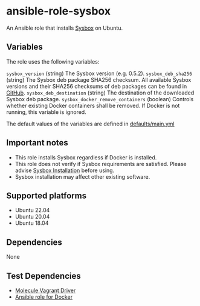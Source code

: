 # ansible-role-sysbox

An Ansible role that installs [Sysbox](https://github.com/nestybox/sysbox)
on Ubuntu.

## Variables

The role uses the following variables:

`sysbox_version` (string) The Sysbox version (e.g. 0.5.2).
`sysbox_deb_sha256` (string) The Sysbox deb package SHA256 checksum.
All available Sysbox versions and their SHA256 checksums of deb packages can be found in
[GitHub](https://github.com/nestybox/sysbox/releases).
`sysbox_deb_destination` (string) The destination of the downloaded Sysbox deb package.
`sysbox_docker_remove_containers` (boolean) Controls whether existing Docker containers shall be removed.
If Docker is not running, this variable is ignored.

The default values of the variables are defined in [defaults/main.yml](./defaults/main.yml)

## Important notes

- This role installs Sysbox regardless if Docker is installed.
- This role does not verify if Sysbox requirements are satisfied.
  Please advise [Sysbox Installation](https://github.com/nestybox/sysbox#installation) before using.
- Sysbox installation may affect other existing software.

## Supported platforms

- Ubuntu 22.04
- Ubuntu 20.04
- Ubuntu 18.04

## Dependencies

None

## Test Dependencies

- [Molecule Vagrant Driver](https://github.com/ansible-community/molecule-vagrant)
- [Ansible role for Docker](https://galaxy.ansible.com/geerlingguy/docker)
